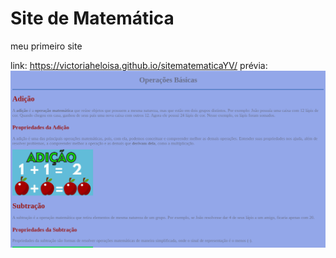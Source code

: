 # Site de Matemática
meu primeiro site

link: https://victoriaheloisa.github.io/sitematematicaYV/
prévia: <img src="Screenshot 2022-10-12 00.51.47.png" alt="">
